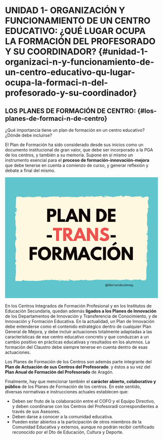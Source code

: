# UNIDAD 1- ORGANIZACIÓN Y FUNCIONAMIENTO DE UN CENTRO EDUCATIVO: ¿QUÉ LUGAR OCUPA LA FORMACIÓN DEL PROFESORADO Y SU COORDINADOR? {#unidad-1-organizaci-n-y-funcionamiento-de-un-centro-educativo-qu-lugar-ocupa-la-formaci-n-del-profesorado-y-su-coordinador}

## LOS PLANES DE FORMACIÓN DE CENTRO: {#los-planes-de-formaci-n-de-centro}

¿Qué importancia tiene un plan de formación en un centro educativo? ¿Dónde debe incluirse?


El Plan de Formación ha sido considerado desde sus inicios como un documento institucional de gran valor, que debe ser incorporado a la PGA de los centros, y también a su memoria. Supone en sí mismo un instrumento esencial para el **proceso de formación-innovación-mejora** que debe tenerse en cuenta a comienzo de curso, y generar reflexión y debate a final del mismo.  

![](/images/image13.png)

En los Centros Integrados de Formación Profesional y en los Institutos de Educación Secundaria, quedan además **ligados a los Planes de Innovación** de los Departamentos de Innovación y Transferencia de Conocimiento, y de Innovación y Formación Educativa. En la actualidad, un Plan de Innovación debe entenderse como el contenido estratégico dentro de cualquier Plan General de Mejora, y debe incluir actuaciones totalmente adaptadas a las características de ese centro educativo concreto y que conduzcan a un cambio positivo en prácticas educativas y resultados en los alumnos. La formación del Claustro debe siempre tenerse en cuenta dentro de esas actuaciones.

Los Planes de Formación de los Centros son además parte integrante del **Plan de Actuación de sus Centros del Profesorado**. y éstos a su vez del **Plan Anual de Formación del Profesorado** de Aragón.

Finalmente, hay que mencionar también el **carácter abierto, colaborativo y público** de los Planes de Formación de los centros. En este sentido, diversas normativas e instrucciones actuales establecen que:

*   Deben ser fruto de la colaboración entre el COFO y el Equipo Directivo, y deben coordinarse con los Centros del Profesoradi correspondientes a través de sus Asesores.
*   Deben darse a conocer a la comunidad educativa.
*   Pueden estar abiertos a la participación de otros miembros de la Comunidad Educativa y externos, aunque no podrán recibir certificado reconocido por el Dto de Educación, Cultura y Deporte.